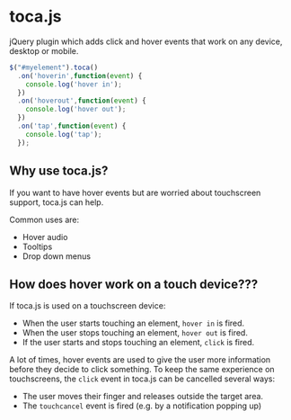 toca.js
===============

jQuery plugin which adds click and hover events that work on any device, desktop or mobile.

```js
$("#myelement").toca()
  .on('hoverin',function(event) {
    console.log('hover in');
  })
  .on('hoverout',function(event) {
    console.log('hover out');
  })
  .on('tap',function(event) {
    console.log('tap');
  });
```

Why use toca.js?
---------------------

If you want to have hover events but are worried about touchscreen support, toca.js can help.

Common uses are:
*   Hover audio
*   Tooltips
*   Drop down menus


How does hover work on a touch device???
----------------------

If toca.js is used on a touchscreen device:

*  When the user starts touching an element, `hover in` is fired.
*  When the user stops touching an element, `hover out` is fired.
*  If the user starts and stops touching an element, `click` is fired.

A lot of times, hover events are used to give the user more information 
before they decide to click something.  To keep the same experience on
touchscreens, the `click` event in toca.js can be cancelled several ways:

*  The user moves their finger and releases outside the target area.
*  The `touchcancel` event is fired (e.g. by a notification popping up)
